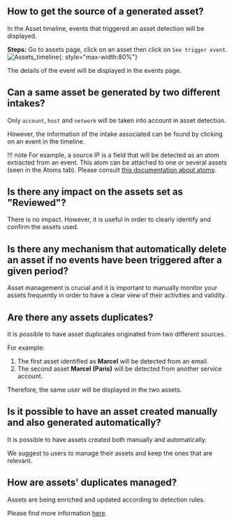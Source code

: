 ## How to get the source of a generated asset?

In the Asset timeline, events that triggered an asset detection will be displayed.

**Steps:** Go to assets page, click on an asset then click on `See trigger event`.
![Assets_timeline](/assets/operation_center/FAQ/Assets_timeline.png){: style="max-width:80%"}

The details of the event will be displayed in the events page.

## Can a same asset be generated by two different intakes?

Only `account`, `host` and `network` will be taken into account in asset detection.

However, the information of the intake associated can be found by clicking on an event in the timeline.

!!! note
     For example, a source IP is a field that will be detected as an atom extracted from an event.
     This atom can be attached to one or several assets (seen in the Atoms tab).
     Please consult [this documentation about atoms](https://docs.sekoia.io/xdr/features/collect/assets/#what-is-an-atom).

## Is there any impact on the assets set as "Reviewed"?

There is no impact. However, it is useful in order to clearly identify and confirm the assets used.

## Is there any mechanism that automatically delete an asset if no events have been triggered after a given period?

Asset management is crucial and it is important to manually monitor your assets frequently in order to have a clear view of their activities and validity.

## Are there any assets duplicates?

It is possible to have asset duplicates originated from two different sources.

For example: 

1. The first asset identified as **Marcel** will be detected from an email.
2. The second asset **Marcel (Paris)** will be detected from another service account.

Therefore, the same user will be displayed in the two assets.

## Is it possible to have an asset created manually and also generated automatically?

It is possible to have assets created both manually and automatically. 

We suggest to users to manage their assets and keep the ones that are relevant.

## How are assets' duplicates managed?

Assets are being enriched and updated according to detection rules.

Please find more information [here](https://docs.sekoia.io/xdr/features/collect/assets/#asset-discovery-rules).
